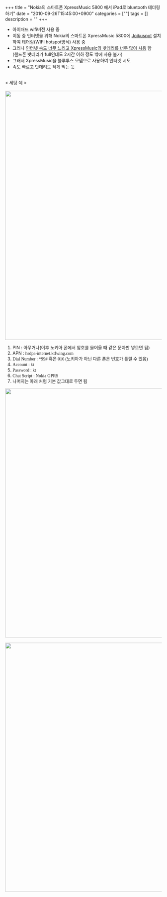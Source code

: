 +++
title = "Nokia의 스마트폰 XpressMusic 5800 에서 iPad로 bluetooth 테더링 하기"
date = "2010-09-26T15:45:00+0900"
categories = [""]
tags = []
description = ""
+++
<span class="copyright_entry" style="display:block;" title="Nokia의 스마트폰 XpressMusic 5800 에서 iPad로 bluetooth 테더링 하기@@**@@http://shed.egloos.com/3451824"></span>
<ul>
 <li>아이패드 wifi버전 사용 중</li>
 <li>이동 중 인터넷을 위해 Nokia의 스마트폰 XpressMusic 5800에 <a href="http://www.joikushop.com/" target="_blank">Joikuspot</a>&nbsp;설치하여 테더링(WIFI hotspot방식) 사용 중</li>
 <li>그러나 <u>인터넷 속도 너무 느리고&nbsp;XpressMusic의 밧데리를 너무 많이 사용</u> 함<br>(핸드폰 밧데리가 full인데도 2시간 이하 정도 밖에 사용 불가)</li>
 <li>그래서&nbsp;XpressMusic을 블루투스 모뎀으로 사용하여 인터넷 시도</li>
 <li>속도 빠르고 밧데리도 적게 먹는 듯</li>
</ul>
<div>
 <br>
</div>
<div>
 &lt; 세팅 예 &gt;
</div>
<br>
<div style="text-align:center">
 <img class="image_mid" border="0" onmouseover="this.style.cursor='pointer'" alt="" src="/attachment/3451824_1.png" width="600" height="800" onclick="Control.Modal.openDialog(this, event, 'http://pds20.egloos.com/pds/201009/26/82/a0003782_4c9ee89722509.png', 768, 1024);">
</div>
<ol>
 <li>PIN : 아무거나(이후 노키아 폰에서 암호를 물어올 때 같은 문자만 넣으면 됨)</li>
 <li>APN :&nbsp;<span class="Apple-style-span" style="font-family: dotum; line-height: 16px; ">hsdpa-internet.ktfwing.com</span></li>
 <li><span class="Apple-style-span" style="font-family: dotum; line-height: 16px; ">Dial Number : *99# 혹은 016 (노키아가 아닌 다른 폰은 번호가 틀릴 수 있음)</span></li>
 <li><font class="Apple-style-span" face="dotum"><span class="Apple-style-span" style="line-height: 16px;">Account : kt</span></font></li>
 <li><font class="Apple-style-span" face="dotum"><span class="Apple-style-span" style="line-height: 16px;">Password : kt</span></font></li>
 <li><font class="Apple-style-span" face="dotum"><span class="Apple-style-span" style="line-height: 16px;">Chat Script : Nokia GPRS</span></font></li>
 <li><font class="Apple-style-span" face="dotum"><span class="Apple-style-span" style="line-height: 16px;">나머지는 아래 처럼 기본 값그대로 두면 됨</span></font></li>
</ol>
<div>
 <font class="Apple-style-span" face="dotum"><span class="Apple-style-span" style="line-height: 16px;">
   <div style="text-align:center">
    <img class="image_mid" border="0" onmouseover="this.style.cursor='pointer'" alt="" src="/attachment/3451824_2.png" width="600" height="800" onclick="Control.Modal.openDialog(this, event, 'http://pds19.egloos.com/pds/201009/26/82/a0003782_4c9eeab2a870b.png', 768, 1024);">
   </div></span></font>
</div>
<br>
<div style="text-align:center">
 <img class="image_mid" border="0" onmouseover="this.style.cursor='pointer'" alt="" src="/attachment/3451824_3.png" width="600" height="800" onclick="Control.Modal.openDialog(this, event, 'http://pds18.egloos.com/pds/201009/26/82/a0003782_4c9eeadcc1514.png', 768, 1024);">
</div> 
<!--
       <rdf:RDF xmlns:rdf="http://www.w3.org/1999/02/22-rdf-syntax-ns#"
		    xmlns:dc="http://purl.org/dc/elements/1.1/"
		    xmlns:trackback="http://madskills.com/public/xml/rss/module/trackback/">
       <rdf:Description
	        rdf:about="http://shed.egloos.com/3451824"
	        dc:identifier="http://shed.egloos.com/3451824"
	        dc:title="Nokia의 스마트폰 XpressMusic 5800 에서 iPad로 bluetooth 테더링 하기"
	        trackback:ping="http://shed.egloos.com/tb/3451824"/>
       </rdf:RDF>
       -->

<ul></ul>